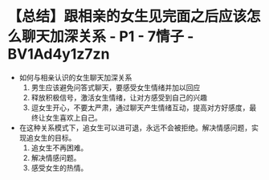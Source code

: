# 【总结】跟相亲的女生见完面之后应该怎么聊天加深关系 - P1 - 7情子 - BV1Ad4y1z7zn

-   如何与相亲认识的女生聊天加深关系
    1.  男生应该避免问答式聊天，要感受女生情绪并加以回应
    2.  释放积极信号，激活女生情绪，让对方感受到自己的兴趣
    3.  逗女生开心，不要太严肃，通过聊天产生情绪互动，提高对方好感度，最终让女生喜欢上自己。
-   在这种关系模式下，追女生可以进可退，永远不会被拒绝。解决情感问题，实现追女生的目标。
    1.  追女生不再困难。
    2.  解决情感问题。
    3.  感受女生的热情。